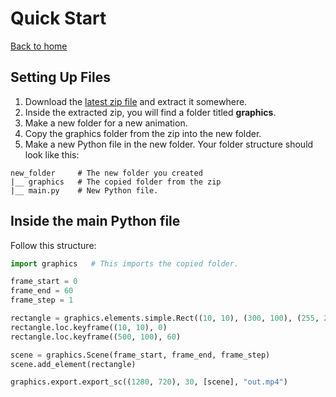 # Quick Start

[Back to home][home]

## Setting Up Files
1. Download the [latest zip file][latestzip] and extract it somewhere.
2. Inside the extracted zip, you will find a folder titled **graphics**.
3. Make a new folder for a new animation.
4. Copy the graphics folder from the zip into the new folder.
5. Make a new Python file in the new folder.
Your folder structure should look like this:
```
new_folder     # The new folder you created
|__ graphics   # The copied folder from the zip
|__ main.py    # New Python file.
```

## Inside the main Python file
<!-- Add info links. -->
Follow this structure:
``` python
import graphics   # This imports the copied folder.

frame_start = 0
frame_end = 60
frame_step = 1

rectangle = graphics.elements.simple.Rect((10, 10), (300, 100), (255, 255, 255))
rectangle.loc.keyframe((10, 10), 0)
rectangle.loc.keyframe((500, 100), 60)

scene = graphics.Scene(frame_start, frame_end, frame_step)
scene.add_element(rectangle)

graphics.export.export_sc((1280, 720), 30, [scene], "out.mp4")
```


[home]: https://medilocus.github.io/graphic_videos/
[latestzip]: https://github.com/medilocus/graphic_videos/archive/main.zip

